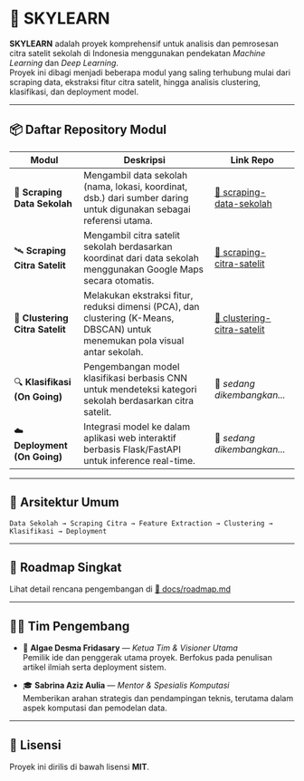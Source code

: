 # 🧠 SKYLEARN

**SKYLEARN** adalah proyek komprehensif untuk analisis dan pemrosesan citra satelit sekolah di Indonesia menggunakan pendekatan *Machine Learning* dan *Deep Learning*.  
Proyek ini dibagi menjadi beberapa modul yang saling terhubung mulai dari scraping data, ekstraksi fitur citra satelit, hingga analisis clustering, klasifikasi, dan deployment model.

---

## 📦 Daftar Repository Modul

| Modul | Deskripsi | Link Repo |
|-------|------------|-----------|
| 🏫 **Scraping Data Sekolah** | Mengambil data sekolah (nama, lokasi, koordinat, dsb.) dari sumber daring untuk digunakan sebagai referensi utama. | [🔗 scraping-data-sekolah](https://github.com/username/scraping-data-sekolah) |
| 🛰️ **Scraping Citra Satelit** | Mengambil citra satelit sekolah berdasarkan koordinat dari data sekolah menggunakan Google Maps secara otomatis. | [🔗 scraping-citra-satelit](https://github.com/username/scraping-citra-satelit) |
| 🧩 **Clustering Citra Satelit** | Melakukan ekstraksi fitur, reduksi dimensi (PCA), dan clustering (K-Means, DBSCAN) untuk menemukan pola visual antar sekolah. | [🔗 clustering-citra-satelit](https://github.com/username/clustering-citra-satelit) |
| 🔍 **Klasifikasi (On Going)** | Pengembangan model klasifikasi berbasis CNN untuk mendeteksi kategori sekolah berdasarkan citra satelit. | 🚧 *sedang dikembangkan...* |
| ☁️ **Deployment (On Going)** | Integrasi model ke dalam aplikasi web interaktif berbasis Flask/FastAPI untuk inference real-time. | 🚧 *sedang dikembangkan...* |

---

## 🧩 Arsitektur Umum

```
Data Sekolah → Scraping Citra → Feature Extraction → Clustering → Klasifikasi → Deployment
```


---

## 📅 Roadmap Singkat

Lihat detail rencana pengembangan di [📘 docs/roadmap.md](docs/roadmap.md)

---

## 👩‍💻 Tim Pengembang

- 🌟 **Algae Desma Fridasary** — *Ketua Tim & Visioner Utama*  
  Pemilik ide dan penggerak utama proyek. Berfokus pada penulisan artikel ilmiah serta deployment sistem.  

- 🎓 **Sabrina Aziz Aulia** — *Mentor & Spesialis Komputasi*  
  Memberikan arahan strategis dan pendampingan teknis, terutama dalam aspek komputasi dan pemodelan data.  


---

## 🧠 Lisensi


Proyek ini dirilis di bawah lisensi **MIT**.


